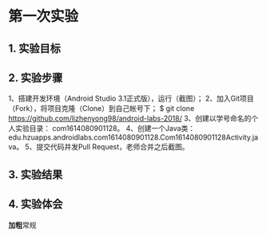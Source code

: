 # 第一次实验 

## 1. 实验目标

## 2. 实验步骤
1、搭建开发环境（Android Studio 3.1正式版），运行（截图）；
2、加入Git项目（Fork），将项目克隆（Clone）到自己帐号下；
$ git clone https://github.com/lizhenyong98/android-labs-2018/
3、创建以学号命名的个人实验目录：
com1614080901128。
4、创建一个Java类：edu.hzuapps.androidlabs.com1614080901128.Com1614080901128Activity.java。
5、提交代码并发Pull Request，老师合并之后截图。

## 3. 实验结果

## 4. 实验体会

**加粗**常规
